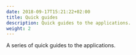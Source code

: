 ```yaml
---
date: 2018-09-17T15:21:22+02:00
title: Quick guides
description: Quick guides to the applications.
weight: 2
---
```


A series of quick guides to the applications.
